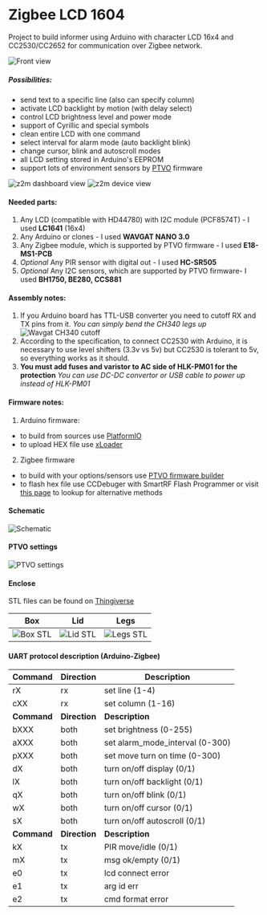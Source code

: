 
# Zigbee LCD 1604

Project to build informer using Arduino with character LCD 16x4 and CC2530/CC2652 for communication over Zigbee network.

![Front view](/images/front_mini.jpeg)

##### Possibilities:
 - send text to a specific line (also can specify column)
 - activate LCD backlight by motion (with delay select)
 - control LCD brightness level and power mode
 - support of Cyrillic and special symbols
 - clean entire LCD with one command
 - select interval for alarm mode (auto backlight blink)
 - change cursor, blink and autoscroll modes
 - all LCD setting stored in Arduino's EEPROM
 - support lots of environment sensors by [PTVO](https://ptvo.info) firmware

![z2m dashboard view](/images/z2m_dash.jpeg)
![z2m device view](/images/z2m_device.jpeg)  

#### Needed parts:
1. Any LCD (compatible with HD44780) with I2C module (PCF8574T) - I used **LC1641** (16x4)
2. Any Arduino or clones - I used **WAVGAT NANO 3.0**
3. Any Zigbee module, which is supported by PTVO firmware - I used **E18-MS1-PCB**
4. *Optional* Any PIR sensor with digital out - I used **HC-SR505**
5. *Optional* Any I2C sensors, which are supported by PTVO firmware- I used **BH1750, BE280, CCS881**

#### Assembly notes:
1. If you Arduino board has TTL-USB converter you need to cutoff RX and TX pins from it.
*You can simply bend the CH340 legs up*  
![Wavgat CH340 cutoff](/images/wavgat_ch340_cutoff.jpeg)
2. According to the specification, to connect CC2530 with Arduino, it is necessary to use level shifters (3.3v vs 5v) but CC2530 is tolerant to 5v, so everything works as it should.
3. **You must add fuses and varistor to AC side of HLK-PM01 for the protection** *You can use DC-DC convertor or USB cable to power up instead of HLK-PM01*

#### Firmware notes:
1. Arduino firmware:
  - to build from sources use [PlatformIO](https://platformio.org/)
  - to upload HEX file use [xLoader](https://github.com/binaryupdates/xLoader)
2. Zigbee firmware
  - to build with your options/sensors use [PTVO firmware builder](https://ptvo.info)
  - to flash hex file use CCDebuger with SmartRF Flash Programmer or visit [this page](https://www.zigbee2mqtt.io/guide/adapters/flashing/alternative_flashing_methods.html) to lookup for alternative methods

#### Schematic
![Schematic](/images/Schematic.png)  

#### PTVO settings
![PTVO settings](/zigbee/ptvo.lcd.jpeg)  

#### Enclose
STL files can be found on [Thingiverse](https://www.thingiverse.com/thing:5412333)

Box | Lid | Legs
:-:|:-:|:-:
![Box STL](https://cdn.thingiverse.com/assets/8f/06/96/98/55/large_display_1604_zigbee_box.png) | ![Lid STL](https://cdn.thingiverse.com/assets/42/3c/57/d9/4c/large_display_1604_zigbee_lid.png) | ![Legs STL](https://cdn.thingiverse.com/assets/b8/eb/7c/9c/5f/large_display_1604_zigbee_legs.png)


#### UART protocol description (Arduino-Zigbee)

| Command     | Direction     | Description                     |
|-------------|---------------|---------------------------------|
| rX          | rx            | set line (1-4)                  |
| cXX         | rx            | set column (1-16)               |
| **Command** | **Direction** | **Description**                 |
| bXXX        | both          | set brightness (0-255)          |
| aXXX        | both          | set alarm_mode_interval (0-300) |
| pXXX        | both          | set move turn on time (0-300)   |
| dX          | both          | turn on/off display (0/1)       |
| lX          | both          | turn on/off backlight (0/1)     |
| qX          | both          | turn on/off blink (0/1)         |
| wX          | both          | turn on/off cursor (0/1)        |
| sX          | both          | turn on/off autoscroll (0/1)    |
| **Command** | **Direction** | **Description**                 |
| kX          | tx            | PIR move/idle (0/1)             |
| mX          | tx            | msg ok/empty (0/1)              |
| e0          | tx            | lcd connect error               |
| e1          | tx            | arg id err                      |
| e2          | tx            | cmd format error                |
